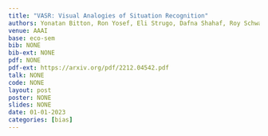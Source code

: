 ```yaml
---
title: "VASR: Visual Analogies of Situation Recognition"
authors: Yonatan Bitton, Ron Yosef, Eli Strugo, Dafna Shahaf, Roy Schwartz, <b>Gabriel Stanovsky</b>
venue: AAAI
base: eco-sem
bib: NONE
bib-ext: NONE
pdf: NONE
pdf-ext: https://arxiv.org/pdf/2212.04542.pdf
talk: NONE
code: NONE
layout: post
poster: NONE
slides: NONE
date: 01-01-2023
categories: [bias]
---
```

